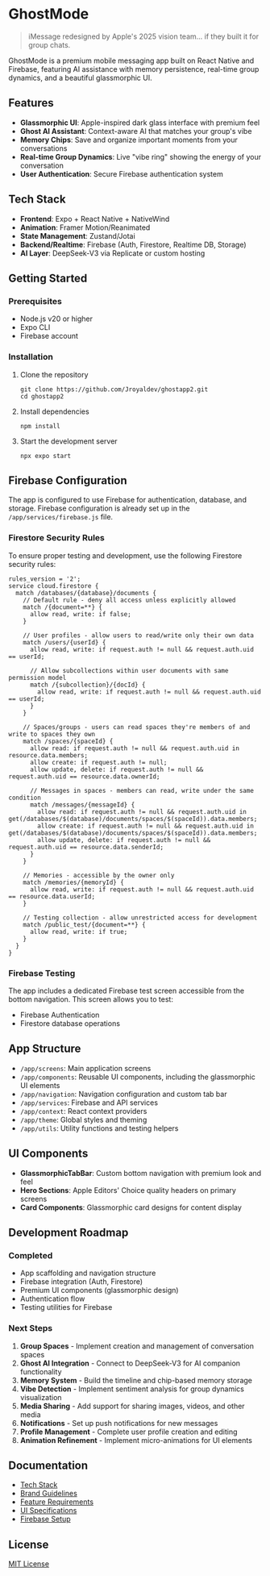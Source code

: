 # GhostMode

> iMessage redesigned by Apple's 2025 vision team... if they built it for group chats.

GhostMode is a premium mobile messaging app built on React Native and Firebase, featuring AI assistance with memory persistence, real-time group dynamics, and a beautiful glassmorphic UI.

## Features

- **Glassmorphic UI**: Apple-inspired dark glass interface with premium feel
- **Ghost AI Assistant**: Context-aware AI that matches your group's vibe
- **Memory Chips**: Save and organize important moments from your conversations
- **Real-time Group Dynamics**: Live "vibe ring" showing the energy of your conversation
- **User Authentication**: Secure Firebase authentication system

## Tech Stack

- **Frontend**: Expo + React Native + NativeWind
- **Animation**: Framer Motion/Reanimated 
- **State Management**: Zustand/Jotai
- **Backend/Realtime**: Firebase (Auth, Firestore, Realtime DB, Storage)
- **AI Layer**: DeepSeek-V3 via Replicate or custom hosting

## Getting Started

### Prerequisites

- Node.js v20 or higher
- Expo CLI
- Firebase account

### Installation

1. Clone the repository
   ```
   git clone https://github.com/Jroyaldev/ghostapp2.git
   cd ghostapp2
   ```

2. Install dependencies
   ```
   npm install
   ```

3. Start the development server
   ```
   npx expo start
   ```

## Firebase Configuration

The app is configured to use Firebase for authentication, database, and storage. Firebase configuration is already set up in the `/app/services/firebase.js` file.

### Firestore Security Rules

To ensure proper testing and development, use the following Firestore security rules:

```
rules_version = '2';
service cloud.firestore {
  match /databases/{database}/documents {
    // Default rule - deny all access unless explicitly allowed
    match /{document=**} {
      allow read, write: if false;
    }
    
    // User profiles - allow users to read/write only their own data
    match /users/{userId} {
      allow read, write: if request.auth != null && request.auth.uid == userId;
      
      // Allow subcollections within user documents with same permission model
      match /{subcollection}/{docId} {
        allow read, write: if request.auth != null && request.auth.uid == userId;
      }
    }
    
    // Spaces/groups - users can read spaces they're members of and write to spaces they own
    match /spaces/{spaceId} {
      allow read: if request.auth != null && request.auth.uid in resource.data.members;
      allow create: if request.auth != null;
      allow update, delete: if request.auth != null && request.auth.uid == resource.data.ownerId;
      
      // Messages in spaces - members can read, write under the same condition
      match /messages/{messageId} {
        allow read: if request.auth != null && request.auth.uid in get(/databases/$(database)/documents/spaces/$(spaceId)).data.members;
        allow create: if request.auth != null && request.auth.uid in get(/databases/$(database)/documents/spaces/$(spaceId)).data.members;
        allow update, delete: if request.auth != null && request.auth.uid == resource.data.senderId;
      }
    }
    
    // Memories - accessible by the owner only
    match /memories/{memoryId} {
      allow read, write: if request.auth != null && request.auth.uid == resource.data.userId;
    }
    
    // Testing collection - allow unrestricted access for development
    match /public_test/{document=**} {
      allow read, write: if true;
    }
  }
}
```

### Firebase Testing

The app includes a dedicated Firebase test screen accessible from the bottom navigation. This screen allows you to test:

- Firebase Authentication
- Firestore database operations

## App Structure

- `/app/screens`: Main application screens
- `/app/components`: Reusable UI components, including the glassmorphic UI elements
- `/app/navigation`: Navigation configuration and custom tab bar
- `/app/services`: Firebase and API services
- `/app/context`: React context providers
- `/app/theme`: Global styles and theming
- `/app/utils`: Utility functions and testing helpers

## UI Components

- **GlassmorphicTabBar**: Custom bottom navigation with premium look and feel
- **Hero Sections**: Apple Editors' Choice quality headers on primary screens
- **Card Components**: Glassmorphic card designs for content display

## Development Roadmap

### Completed
- App scaffolding and navigation structure
- Firebase integration (Auth, Firestore)
- Premium UI components (glassmorphic design)
- Authentication flow
- Testing utilities for Firebase

### Next Steps
1. **Group Spaces** - Implement creation and management of conversation spaces
2. **Ghost AI Integration** - Connect to DeepSeek-V3 for AI companion functionality
3. **Memory System** - Build the timeline and chip-based memory storage
4. **Vibe Detection** - Implement sentiment analysis for group dynamics visualization
5. **Media Sharing** - Add support for sharing images, videos, and other media
6. **Notifications** - Set up push notifications for new messages
7. **Profile Management** - Complete user profile creation and editing
8. **Animation Refinement** - Implement micro-animations for UI elements

## Documentation

- [Tech Stack](docs/02_tech_stack.md)
- [Brand Guidelines](docs/03_brand_guidelines.md)
- [Feature Requirements](docs/04_feature_requirements.md)
- [UI Specifications](docs/05_ui_specifications.md)
- [Firebase Setup](docs/07_firebase_setup.md)

## License

[MIT License](LICENSE)
